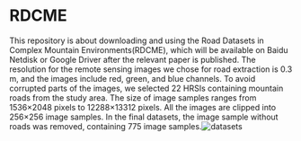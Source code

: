 # RDCME

This repository is about downloading and using the Road Datasets in Complex Mountain Environments(RDCME), which will be available on Baidu Netdisk or Google Driver after the relevant paper is published.
The resolution for the remote sensing images we chose for road extraction is 0.3 m, and the images include red, green, and blue channels. To avoid corrupted parts of the images, we selected 22 HRSIs containing mountain roads from the study area. The size of image samples ranges from 1536×2048 pixels to 12288×13312 pixels. All the images are clipped into 256×256 image samples. In the final datasets, the image sample without roads was removed, containing 775 image samples.![datasets](https://user-images.githubusercontent.com/110831276/183427943-1e309f04-407d-45b7-96e3-1d4df4339e57.png)

